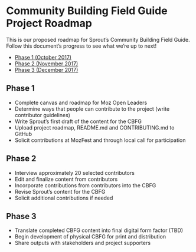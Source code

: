 # Community Building Field Guide Project Roadmap 

This is our proposed roadmap for Sprout’s Community Building Field Guide. Follow this document’s progress to see what we’re up to next!

* [Phase 1 (October 2017)](#Phase-1)
* [Phase 2 (November 2017)](#Phase-2)
* [Phase 3 (December 2017)](#Phase-3)

## Phase 1
* Complete canvas and roadmap for Moz Open Leaders
* Determine ways that people can contribute to the project (write contributor guidelines)
* Write Sprout’s first draft of the content for the CBFG
* Upload project roadmap, README.md and CONTRIBUTING.md to GitHub
* Solicit contributions at MozFest and through local call for participation 

## Phase 2
* Interview approximately 20 selected contributors 
* Edit and finalize content from contributors 
* Incorporate contributions from contributors into the CBFG
* Revise Sprout’s content for the CBFG 
* Solicit additional contributions if needed

## Phase 3
* Translate completed CBFG content into final digital form factor (TBD)
* Begin development of physical CBFG for print and distribution
* Share outputs with stakeholders and project supporters 

